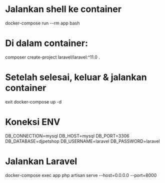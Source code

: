 # Jalankan shell ke container
docker-compose run --rm app bash

# Di dalam container:
composer create-project laravel/laravel:^11.0 .

# Setelah selesai, keluar & jalankan container
exit
docker-compose up -d

# Koneksi ENV
DB_CONNECTION=mysql
DB_HOST=mysql
DB_PORT=3306
DB_DATABASE=djpetshop
DB_USERNAME=laravel
DB_PASSWORD=laravel

# Jalankan Laravel
docker-compose exec app php artisan serve --host=0.0.0.0 --port=8000
